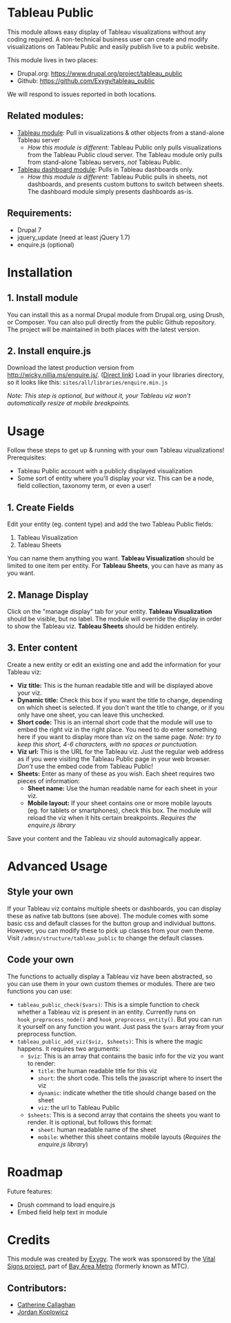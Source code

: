# Tableau Public

This module allows easy display of Tableau visualizations without any coding required. A non-technical business user can create and modify visualizations on Tableau Public and easily publish live to a public website.

This module lives in two places:

- Drupal.org: https://www.drupal.org/project/tableau_public
- Github: https://github.com/Exygy/tableau_public

We will respond to issues reported in both locations.

## Related modules:

- [Tableau module](https://www.drupal.org/project/tableau): Pull in visualizations & other objects from a stand-alone Tableau server
  - *How this module is different:* Tableau Public only pulls visualizations from the Tableau Public cloud server.  The Tableau module only pulls from stand-alone Tableau servers, *not* Tableau Public.
- [Tableau dashboard module](https://www.drupal.org/project/tableau_dashboard): Pulls in Tableau dashboards only.
  - *How this module is different:* Tableau Public pulls in sheets, not dashboards, and presents custom buttons to switch between sheets.  The dashboard module simply presents dashboards as-is. 
  
## Requirements:

- Drupal 7
- jquery_update (need at least jQuery 1.7)
- enquire.js (optional)
  
# Installation

## 1. Install module

You can install this as a normal Drupal module from Drupal.org, using Drush, or Composer.  You can also pull directly from the public Github repository.  The project will be maintained in both places with the latest version.

## 2. Install enquire.js

Download the latest production version from http://wicky.nillia.ms/enquire.js/.  ([Direct link](https://github.com/WickyNilliams/enquire.js/raw/master/dist/enquire.min.js))  Load in your libraries directory, so it looks like this: `sites/all/libraries/enquire.min.js`

*Note: This step is optional, but without it, your Tableau viz won't automatically resize at mobile breakpoints.*

# Usage

Follow these steps to get up & running with your own Tableau vizualizations!  Prerequisites:
- Tableau Public account with a publicly displayed visualization
- Some sort of entity where you'll display your viz.  This can be a node, field collection, taxonomy term, or even a user!

## 1. Create Fields

Edit your entity (eg. content type) and add the two Tableau Public fields:
1. Tableau Visualization
2. Tableau Sheets

You can name them anything you want.  **Tableau Visualization** should be limited to one item per entity.  For **Tableau Sheets**, you can have as many as you want.

## 2. Manage Display

Click on the "manage display" tab for your entity.  **Tableau Visualization** should be visible, but no label.  The module will override the display in order to show the Tableau viz.  **Tableau Sheets** should be hidden entirely.

## 3. Enter content

Create a new entity or edit an existing one and add the information for your Tableau viz:
- **Viz title:** This is the human readable title and will be displayed above your viz.
- **Dynamic title:** Check this box if you want the title to change, depending on which sheet is selected.  If you don't want the title to change, or if you only have one sheet, you can leave this unchecked.
- **Short code:** This is an internal short code that the module will use to embed the right viz in the right place.  You need to do enter something here if you want to display more than viz on the same page.  *Note: try to keep this short, 4-6 characters, with no spaces or punctuation.*
- **Viz url:** This is the URL for the Tableau viz.  Just the regular web address as if you were visiting the Tableau Public page in your web browser.  *Don't* use the embed code from Tableau Public!
- **Sheets:** Enter as many of these as you wish.  Each sheet requires two pieces of information:
  - **Sheet name:** Use the human readable name for each sheet in your viz.
  - **Mobile layout:** If your sheet contains one or more mobile layouts (eg. for tablets or smartphones), check this box.  The module will reload the viz when it hits certain breakpoints.  *Requires the enquire.js library*  
  
Save your content and the Tableau viz should automagically appear.

# Advanced Usage

## Style your own

If your Tableau viz contains multiple sheets or dashboards, you can display these as native tab buttons (see above).  The module comes with some basic css and default classes for the button group and individual buttons.  However, you can modify these to pick up classes from your own theme.  Visit `/admin/structure/tableau_public` to change the default classes.

## Code your own

The functions to actually display a Tableau viz have been abstracted, so you can use them in your own custom themes or modules.  There are two functions you can use:
- `tableau_public_check($vars)`: This is a simple function to check whether a Tableau viz is present in an entity.  Currently runs on `hook_preprocess_node()` and `hook_preprocess_entity()`.  But you can run it yourself on any function you want.  Just pass the `$vars` array from your preprocess function.
- `tableau_public_add_viz($viz, $sheets)`: This is where the magic happens.  It requires two arguments:
  - `$viz`: This is an array that contains the basic info for the viz you want to render:
    - `title`: the human readable title for this viz
    - `short`: the short code.  This tells the javascript where to insert the viz
    - `dynamic`: indicate whether the title should change based on the sheet
    - `viz`: the url to Tableau Public
  - `$sheets`: This is a second array that contains the sheets you want to render.  It is optional, but follows this format:
    - `sheet`: human readable name of the sheet
    - `mobile`: whether this sheet contains mobile layouts (*Requires the enquire.js library*)

  
# Roadmap

Future features:
- Drush command to load enquire.js
- Embed field help text in module

# Credits

This module was created by [Exygy](exygy.com).  The work was sponsored by the [Vital Signs project](http://www.vitalsigns.mtc.ca.gov/), part of [Bay Area Metro](https://mtc.ca.gov/) (formerly known as MTC).

## Contributors:

- [Catherine Callaghan](https://github.com/callaghanc)
- [Jordan Koplowicz](https://github.com/koppieesq)